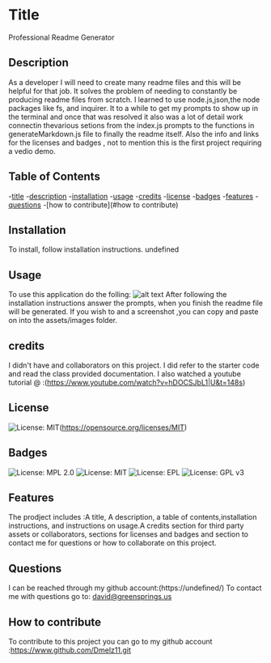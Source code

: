 

# Title

Professional Readme Generator



## Description

As a developer I will need to create many readme files and this will be helpful for that job.
It solves the problem of needing to constantly be producing readme files from scratch.
I learned to use node.js,json,the node packages like fs, and inquirer.
It to a while to get my prompts to show up in the terminal and once that was resolved it also was a lot of detail work connectin thevarious setions from the index.js prompts to the functions in generateMarkdown.js file to finally the readme itself. Also the info and links for the licenses and badges , not to mention this is the first project requiring a vedio demo.

## Table of Contents
-[title](#title)
-[description](#description)
-[installation](#installation)
-[usage](#usage)
-[credits](#credits)
-[license](#license)
-[badges](#badges)
-[features](#features)
-[questions](#questions)
-[how to contribute](#how to contribute)



## Installation
To install, follow installation instructions.
undefined

## Usage
To use this application do the folling:
![alt text](/assets/images/screenshot.png)
After following the installation instructions answer the prompts, when you finish the readme file will be generated. If you wish to and a screenshot ,you can copy and paste on into the assets/images folder.

## credits

I didn't have and collaborators on this project. I did refer to the starter code and read the class provided documentation. I also watched a youtube tutorial @ :(https://www.youtube.com/watch?v=hDOCSJbL1|U&t=148s)


## License

![License: MIT](https://img.shields.io/badge/License-MIT-yellow.svg)(https://opensource.org/licenses/MIT)

## Badges

![License: MPL 2.0](https://img.shields.io/badge/License-MPL_2.0-brightgree.svg)
![License: MIT](https://img.shields.io/badge/License-MIT-yellow.svg)
![License: EPL](https://img.shields.io/badge/License-EPL_1.0-red.svg)
![License: GPL v3](https://img.shields.io/badge/License-GPLv3-blue.svg)


## Features

The prodject includes :A title, A description, a table of contents,installation instructions, and instructions on usage.A credits section for third party assets or collaborators, sections for licenses and badges and section to contact me for questions or how to collaborate on this project.

## Questions
I can be reached through my github account:(https://undefined/)
To contact me with questions go to: david@greensprings.us

## How to contribute

To contribute to this project you can go to my github account :https://www.github.com/Dmelz11.git



